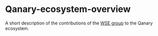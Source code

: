 # Qanary-ecosystem-overview
A short description of the contributions of the [WSE group](http://wse-research.org/) to the Qanary ecosystem.
